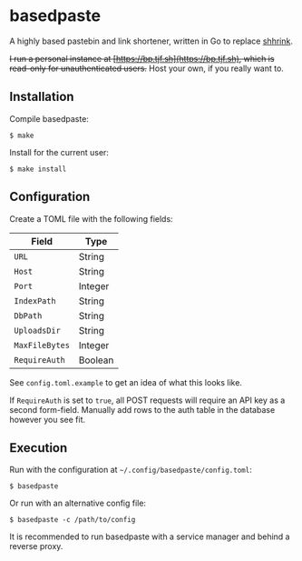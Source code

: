 # basedpaste

A highly based pastebin and link shortener, written in Go to replace [shhrink].

~~I run a personal instance at [https://bp.tjf.sh](https://bp.tjf.sh),
which is read-only for unauthenticated users.~~
Host your own, if you really want to.

## Installation

Compile basedpaste:

```
$ make
```

Install for the current user:

```
$ make install
```

## Configuration

Create a TOML file with the following fields:

|Field          |Type   |
|---------------|-------|
|`URL`            |String |
|`Host`           |String |
|`Port`           |Integer|
|`IndexPath`      |String |
|`DbPath`         |String |
|`UploadsDir`     |String |
|`MaxFileBytes`   |Integer|
|`RequireAuth`    |Boolean|

See `config.toml.example` to get an idea of what this looks like.

If `RequireAuth` is set to `true`, all POST requests will require an API key
as a second form-field. Manually add rows to the auth table in the database
however you see fit.

## Execution

Run with the configuration at `~/.config/basedpaste/config.toml`:

```
$ basedpaste
```

Or run with an alternative config file:

```
$ basedpaste -c /path/to/config
```

It is recommended to run basedpaste with a service manager and behind a reverse proxy.

[shhrink]: https://github.com/tfaughnan/shhrink
